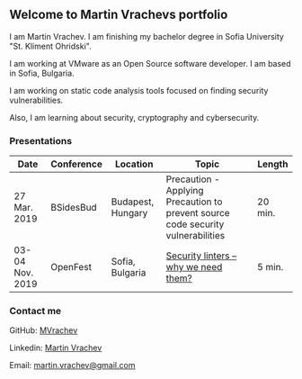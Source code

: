 ## Welcome to Martin Vrachevs portfolio

I am Martin Vrachev. I am finishing my bachelor degree in Sofia University "St. Kliment Ohridski".

I am working at VMware as an Open Source software developer. I am based in Sofia, Bulgaria.

I am working on static code analysis tools focused on finding security vulnerabilities.

Also, I am learning about security, cryptography and cybersecurity.


### Presentations

| Date | Conference | Location | Topic | Length |
| --- | --- | --- | --- | --- |
| 27 Mar. 2019 | BSidesBud | Budapest, Hungary | Precaution - Applying Precaution to prevent source code security vulnerabilities | 20 min.
| 03-04 Nov. 2019 | OpenFest | Sofia, Bulgaria | [Security linters – why we need them?](https://www.youtube.com/watch?v=GcffWbg2ERY&t=35s) | 5 min.


### Contact me

GitHub: [MVrachev](github.com/mvrachev)

Linkedin: [Martin Vrachev](https://www.linkedin.com/in/martin-vrachev/)

Email: martin.vrachev@gmail.com
